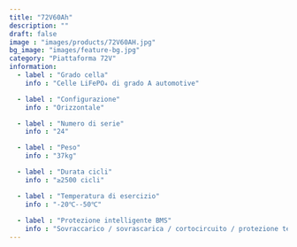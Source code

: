 ```yaml
---
title: "72V60Ah"
description: ""
draft: false
image : "images/products/72V60AH.jpg"
bg_image: "images/feature-bg.jpg"
category: "Piattaforma 72V"
information:
  - label : "Grado cella"
    info : "Celle LiFePO₄ di grado A automotive"

  - label : "Configurazione"
    info : "Orizzontale"

  - label : "Numero di serie"
    info : "24"

  - label : "Peso"
    info : "37kg"

  - label : "Durata cicli"
    info : "≥2500 cicli"

  - label : "Temperatura di esercizio"
    info : "-20℃--50℃"
    
  - label : "Protezione intelligente BMS"
    info : "Sovraccarico / sovrascarica / cortocircuito / protezione termica"
---
```

